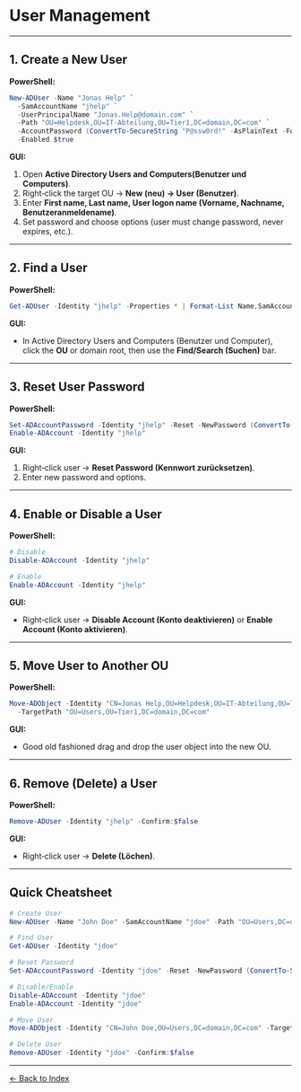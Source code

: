 # User Management

---

## 1. Create a New User
**PowerShell:**
```powershell
New-ADUser -Name "Jonas Help" `
  -SamAccountName "jhelp" `
  -UserPrincipalName "Jonas.Help@domain.com" `
  -Path "OU=Helpdesk,OU=IT-Abteilung,OU=Tier1,DC=domain,DC=com" `
  -AccountPassword (ConvertTo-SecureString "P@ssw0rd!" -AsPlainText -Force) `
  -Enabled $true
```

**GUI:**
1. Open **Active Directory Users and Computers(Benutzer und Computers)**.
2. Right‑click the target OU -> **New (neu) -> User (Benutzer)**.
3. Enter **First name, Last name, User logon name (Vorname, Nachname, Benutzeranmeldename)**.
4. Set password and choose options (user must change password, never expires, etc.).

---

## 2. Find a User
**PowerShell:**
```powershell
Get-ADUser -Identity "jhelp" -Properties * | Format-List Name,SamAccountName,DistinguishedName,Enabled
```

**GUI:**
- In Active Directory Users and Computers (Benutzer und Computer), click the **OU** or domain root, then use the **Find/Search (Suchen)** bar.

---

## 3. Reset User Password
**PowerShell:**
```powershell
Set-ADAccountPassword -Identity "jhelp" -Reset -NewPassword (ConvertTo-SecureString "NewP@ssw0rd123" -AsPlainText -Force)
Enable-ADAccount -Identity "jhelp"
```

**GUI:**
1. Right‑click user -> **Reset Password (Kennwort zurücksetzen)**.
2. Enter new password and options.

---

## 4. Enable or Disable a User
**PowerShell:**
```powershell
# Disable
Disable-ADAccount -Identity "jhelp"

# Enable
Enable-ADAccount -Identity "jhelp"
```

**GUI:**
- Right‑click user -> **Disable Account (Konto deaktivieren)** or **Enable Account (Konto aktivieren)**.

---

## 5. Move User to Another OU
**PowerShell:**
```powershell
Move-ADObject -Identity "CN=Jonas Help,OU=Helpdesk,OU=IT-Abteilung,OU=Tier1,DC=domain,DC=com" `
  -TargetPath "OU=Users,OU=Tier1,DC=domain,DC=com"
```

**GUI:**
- Good old fashioned drag and drop the user object into the new OU.

---

## 6. Remove (Delete) a User
**PowerShell:**
```powershell
Remove-ADUser -Identity "jhelp" -Confirm:$false
```

**GUI:**
- Right‑click user -> **Delete (Löchen)**.

---

## Quick Cheatsheet
```powershell
# Create User
New-ADUser -Name "John Doe" -SamAccountName "jdoe" -Path "OU=Users,DC=domain,DC=com" -AccountPassword (ConvertTo-SecureString "P@ssw0rd!" -AsPlainText -Force) -Enabled $true

# Find User
Get-ADUser -Identity "jdoe"

# Reset Password
Set-ADAccountPassword -Identity "jdoe" -Reset -NewPassword (ConvertTo-SecureString "NewP@ssw0rd" -AsPlainText -Force)

# Disable/Enable
Disable-ADAccount -Identity "jdoe"
Enable-ADAccount -Identity "jdoe"

# Move User
Move-ADObject -Identity "CN=John Doe,OU=Users,DC=domain,DC=com" -TargetPath "OU=Helpdesk,DC=domain,DC=com"

# Delete User
Remove-ADUser -Identity "jdoe" -Confirm:$false
```

---

[← Back to Index](../AD.md)

